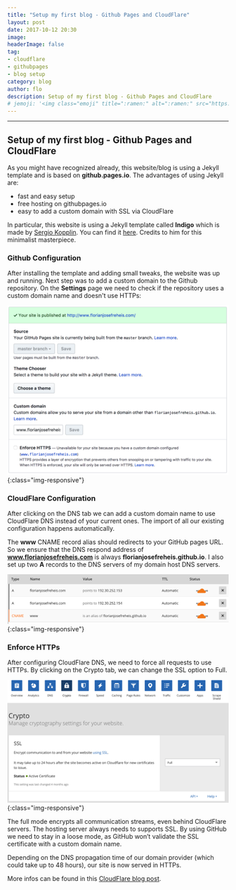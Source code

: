 ```yaml
---
title: "Setup my first blog - Github Pages and CloudFlare"
layout: post
date: 2017-10-12 20:30
image:
headerImage: false
tag:
- cloudflare
- githubpages
- blog setup
category: blog
author: flo
description: Setup of my first blog - Github Pages and CloudFlare
# jemoji: '<img class="emoji" title=":ramen:" alt=":ramen:" src="https://assets.github.com/images/icons/emoji/unicode/1f35c.png" height="20" width="20" align="absmiddle">'
---
```

---
## Setup of my first blog - Github Pages and CloudFlare

As you might have recognized already, this website/blog is using a Jekyll template and is based on **github.pages.io**. The advantages of using Jekyll are:

*   fast and easy setup
*   free hosting on githubpages.io
*   easy to add a custom domain with SSL via CloudFlare

In particular, this website is using a Jekyll template called **Indigo** which is made by [Sergio Kopplin](https://github.com/sergiokopplin). You can find it [here](https://github.com/sergiokopplin/indigo). Credits to him for this minimalist masterpiece.

### Github Configuration

After installing the template and adding small tweaks, the website was up and running. Next step was to add a custom domain to the Github repository. On the **Settings** page we need to check if the repository uses a custom domain name and doesn't use HTTPs:

![Github Settings](/assets/images/setup_of_my_first_blog/github_settings.png){:class="img-responsive"}


### CloudFlare Configuration

After clicking on the DNS tab we can add a custom domain name to use CloudFlare DNS instead of your current ones. The import of all our existing configuration happens automatically.

The **www** CNAME record alias should redirects to your GitHub pages URL. So we ensure that the DNS respond address of **www.florianjosefreheis.com** is always **florianjosefreheis.github.io**. I also set up two **A** records to the DNS servers of my domain host DNS servers.

![CloudFlare DNS Settings](/assets/images/setup_of_my_first_blog/cloudflare_dns_settings.png){:class="img-responsive"}

### Enforce HTTPs

After configuring CloudFlare DNS, we need to force all requests to use HTTPs. By clicking on the Crypto tab, we can change the SSL option to Full.

![CloudFlare SSL Settings](/assets/images/setup_of_my_first_blog/cloudflare_ssl_settings.png){:class="img-responsive"}

The full mode encrypts all communication streams, even behind CloudFlare servers. The hosting server always needs to supports SSL. By using GitHub we need to stay in a loose mode, as GitHub won’t validate the SSL certificate with a custom domain name.

Depending on the DNS propagation time of our domain provider (which could take up to 48 hours),  our site is now served in HTTPs.

More infos can be found in this [CloudFlare blog post](https://blog.cloudflare.com/secure-and-fast-github-pages-with-cloudflare/).
